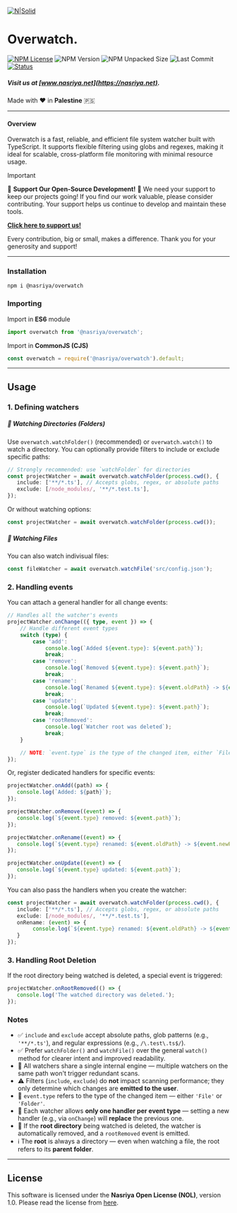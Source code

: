 [![N|Solid](https://static.wixstatic.com/media/72ffe6_da8d2142d49c42b29c96ba80c8a91a6c~mv2.png)](https://nasriya.net)

# Overwatch.
[![NPM License](https://img.shields.io/npm/l/%40nasriya%2Foverwatch?color=lightgreen)](https://github.com/nasriyasoftware/Overwatch?tab=License-1-ov-file) ![NPM Version](https://img.shields.io/npm/v/%40nasriya%2Foverwatch) ![NPM Unpacked Size](https://img.shields.io/npm/unpacked-size/%40nasriya%2Foverwatch) ![Last Commit](https://img.shields.io/github/last-commit/nasriyasoftware/Overwatch.svg) [![Status](https://img.shields.io/badge/Status-Stable-green.svg)](link-to-your-status-page)

##### Visit us at [www.nasriya.net](https://nasriya.net).

Made with ❤️ in **Palestine** 🇵🇸
___
#### Overview
Overwatch is a fast, reliable, and efficient file system watcher built with TypeScript. It supports flexible filtering using globs and regexes, making it ideal for scalable, cross-platform file monitoring with minimal resource usage.

> [!IMPORTANT]
> 
> 🌟 **Support Our Open-Source Development!** 🌟
> We need your support to keep our projects going! If you find our work valuable, please consider contributing. Your support helps us continue to develop and maintain these tools.
> 
> **[Click here to support us!](https://fund.nasriya.net/)**
> 
> Every contribution, big or small, makes a difference. Thank you for your generosity and support!
___
### Installation
```shell
npm i @nasriya/overwatch
```

### Importing
Import in **ES6** module
```ts
import overwatch from '@nasriya/overwatch';
```

Import in **CommonJS (CJS)**
```js
const overwatch = require('@nasriya/overwatch').default;
```
___

## Usage

### 1. Defining watchers

##### 📁 Watching Directories (Folders)
Use `overwatch.watchFolder()` (recommended) or `overwatch.watch()` to watch a directory. You can optionally provide filters to include or exclude specific paths:

```ts
// Strongly recommended: use `watchFolder` for directories
const projectWatcher = await overwatch.watchFolder(process.cwd(), {
   include: ['**/*.ts'], // Accepts globs, regex, or absolute paths
   exclude: [/node_modules/, '**/*.test.ts'],
});
```

Or without watching options:
```ts
const projectWatcher = await overwatch.watchFolder(process.cwd());
```

##### 📄 Watching Files
You can also watch indivisual files:

```ts
const fileWatcher = await overwatch.watchFile('src/config.json');
```

### 2. Handling events
You can attach a general handler for all change events:

```ts
// Handles all the watcher's events
projectWatcher.onChange(({ type, event }) => {
    // Handle different event types
    switch (type) {
        case 'add':
            console.log(`Added ${event.type}: ${event.path}`);
            break;
        case 'remove':
            console.log(`Removed ${event.type}: ${event.path}`);
            break;
        case 'rename':
            console.log(`Renamed ${event.type}: ${event.oldPath} -> ${event.newPath}`);
            break;
        case 'update':
            console.log(`Updated ${event.type}: ${event.path}`);
            break;
        case 'rootRemoved':
            console.log(`Watcher root was deleted`);
            break;
    }

    // NOTE: `event.type` is the type of the changed item, either `File` or `Folder`
});
```

Or, register dedicated handlers for specific events:

```ts
projectWatcher.onAdd((path) => {
   console.log(`Added: ${path}`);
});

projectWatcher.onRemove((event) => {
   console.log(`${event.type} removed: ${event.path}`);
});

projectWatcher.onRename((event) => {
   console.log(`${event.type} renamed: ${event.oldPath} -> ${event.newPath}`);
});

projectWatcher.onUpdate((event) => {
   console.log(`${event.type} updated: ${event.path}`);
});
```

You can also pass the handlers when you create the watcher:
```ts
const projectWatcher = await overwatch.watchFolder(process.cwd(), {
   include: ['**/*.ts'], // Accepts globs, regex, or absolute paths
   exclude: [/node_modules/, '**/*.test.ts'],
   onRename: (event) => {
        console.log(`${event.type} renamed: ${event.oldPath} -> ${event.newPath}`);
   }
});
```

### 3. Handling Root Deletion
If the root directory being watched is deleted, a special event is triggered:

```ts
projectWatcher.onRootRemoved(() => {
   console.log('The watched directory was deleted.');
});
```

### Notes

- ✅ `include` and `exclude` accept absolute paths, glob patterns (e.g., `'**/*.ts'`), and regular expressions (e.g., `/\.test\.ts$/`).
- ✅ Prefer `watchFolder()` and `watchFile()` over the general `watch()` method for clearer intent and improved readability.
- 📌 All watchers share a single internal engine — multiple watchers on the same path won't trigger redundant scans.
- ⚠️ Filters (`include`, `exclude`) do **not** impact scanning performance; they only determine which changes are **emitted to the user**.
- 📁 `event.type` refers to the type of the changed item — either `'File'` or `'Folder'`.
- 🧠 Each watcher allows **only one handler per event type** — setting a new handler (e.g., via `onChange`) will **replace** the previous one.
- 🚫 If the **root directory** being watched is deleted, the watcher is automatically removed, and a `rootRemoved` event is emitted.
- ℹ️ The **root** is always a directory — even when watching a file, the root refers to its **parent folder**.


___
## License
This software is licensed under the **Nasriya Open License (NOL)**, version 1.0.
Please read the license from [here](https://github.com/nasriyasoftware/Overwatch?tab=License-1-ov-file).